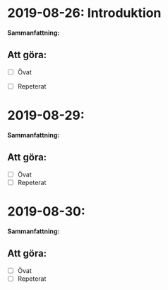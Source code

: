 # **2019-08-26**: Introduktion
**Sammanfattning:**


## Att göra:
- [ ] Övat
- [ ] Repeterat


# **2019-08-29**:
**Sammanfattning:**


## Att göra:
- [ ] Övat
- [ ] Repeterat

# **2019-08-30**:
**Sammanfattning:**


## Att göra:
- [ ] Övat
- [ ] Repeterat